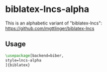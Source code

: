 # biblatex-lncs-alpha
This is an alphabetic variant of  "biblatex-lncs": https://github.com/mgttlinger/biblatex-lncs

## Usage

```latex
\usepackage[backend=biber,
style=lncs-alpha
]{biblatex}
```
